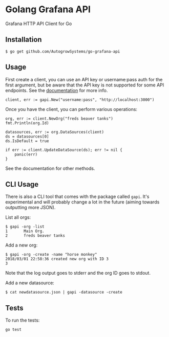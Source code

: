 # Golang Grafana API

Grafana HTTP API Client for Go

## Installation

    $ go get github.com/AutogrowSystems/go-grafana-api

## Usage

First create a client, you can use an API key or username:pass auth for the first argument, but be aware that
the API key is not supported for some API endpoints.  See the [documentation](http://docs.grafana.org/http_api/admin/)
for more info.

```golang
client, err := gapi.New("username:pass", "http://localhost:3000")
```

Once you have the client, you can perform various operations:

```golang
org, err := client.NewOrg("freds beaver tanks")
fmt.Println(org.Id)

datasources, err := org.DataSources(client)
ds = datasources[0]
ds.IsDefault = true

if err := client.UpdateDataSource(ds); err != nil {
    panic(err)
}
```

See the documentation for other methods.

## CLI Usage

There is also a CLI tool that comes with the package called `gapi`.  It's experimental and will
probably change a lot in the future (aiming towards outputting more JSON).

List all orgs:

    $ gapi -org -list
    1       Main Org.
    2       freds beaver tanks

Add a new org:

    $ gapi -org -create -name "horse monkey"
    2018/03/01 22:58:36 created new org with ID 3
    3

Note that the log output goes to stderr and the org ID goes to stdout.

Add a new datasource:

    $ cat newdatasource.json | gapi -datasource -create

## Tests

To run the tests:

```
go test
```
